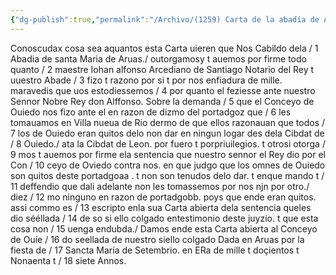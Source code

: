 ```yaml
---
{"dg-publish":true,"permalink":"/Archivo/(1259) Carta de la abadía de Arbás/","tags":["#Siglo_13","a1258","escrito","Arbás","medieval","carta","documento"]}
---
```



Conoscudax cosa sea aquantos esta Carta uieren que Nos Cabildo dela / 1 Abadia de santa Maria de Aruas./ outorgamosy t auemos por firme todo quanto / 2 maestre Iohan alfonso Arcediano de Santiago Notario del Rey t uuestro Abade / 3 fizo t razono por si t por nos enfiadura de mille. maravedis que uos estodiessemos / 4 por quanto el feziesse ante nuestro Sennor Nobre Rey don Alffonso. Sobre la demanda / 5 que el Conceyo de Ouiedo nos fizo ante el en razon de dizmo del portadgoz que / 6 les tomauamos en Villa nueua de Rio dermo de que ellos razonauan que todos / 7 los de Ouiedo eran quitos delo non dar en ningun logar des dela Cibdat de / 8 Ouiedo./ ata la Cibdat de Leon. por fuero t porpriuilegios. t otrosi otorga / 9 mos t auemos por firme ela sentencia que nuestro sennor el Rey dio por el Con / 10 ceyo de Oviedo contra nos. en que judgo que los omnes de Ouiedo son quitos deste portadgoaa . t non son tenudos delo dar. t enque mando t / 11 deffendio que dali adelante non les tomassemos por nos njn por otro./ diez / 12 mo ninguno en razon de portadgobb. poys que ende eran quitos. assi commo es / 13 escripto enla sua Carta abierta dela sentencia queles dio sééllada / 14 de so si ello colgado entestimonio deste juyzio. t que esta cosa non / 15 uenga endubda./ Damos ende esta Carta abierta al Conceyo de Ouíe / 16 do seellada de nuestro siello colgado Dada en Aruas por la fiesta de / 17 Sancta María de Setembrio. en ERa de mille t doçientos t Nonaenta t / 18 siete Annos.